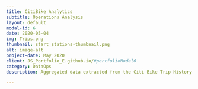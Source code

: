 ```yaml
---
title: CitiBike Analytics
subtitle: Operations Analysis
layout: default
modal-id: 6
date: 2020-05-04
img: Trips.png
thumbnail: start_stations-thumbnail.png
alt: image-alt
project-date: May 2020
client: JS_Portfolio_E.github.io/#portfolioModal6
category: DataOps
description: Aggregated data extracted from the Citi Bike Trip History Logs and visualized some unexpected phenomena using Tableau. Interact with the visualizations <a href="https://public.tableau.com/app/profile/jeremy3907/viz/CitiBikeAnalysis_15886404755690/Story1" target="_blank" rel="noopener noreferrer">here.</a>

---
```


